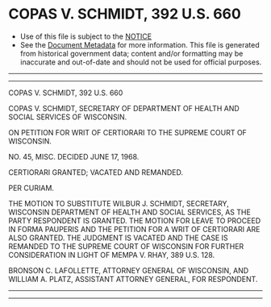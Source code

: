 ---
---

# COPAS V. SCHMIDT, 392 U.S. 660

* Use of this file is subject to the [NOTICE](https://github.com/publicdocs/notice/blob/master/NOTICE)
* See the [Document Metadata](../../../) for more information.
  This file is generated from historical government data; content and/or formatting may be inaccurate and out-of-date and should not be used for official purposes.

----------
----------

COPAS V. SCHMIDT, 392 U.S. 660

COPAS V. SCHMIDT, SECRETARY OF DEPARTMENT OF HEALTH AND SOCIAL SERVICES OF WISCONSIN.

ON PETITION FOR WRIT OF CERTIORARI TO THE SUPREME COURT OF WISCONSIN.

NO. 45, MISC.  DECIDED JUNE 17, 1968.

CERTIORARI GRANTED; VACATED AND REMANDED.

PER CURIAM.

THE MOTION TO SUBSTITUTE WILBUR J. SCHMIDT, SECRETARY, WISCONSIN DEPARTMENT OF HEALTH AND SOCIAL SERVICES, AS THE PARTY RESPONDENT IS GRANTED.  THE MOTION FOR LEAVE TO PROCEED IN FORMA PAUPERIS AND THE PETITION FOR A WRIT OF CERTIORARI ARE ALSO GRANTED.  THE JUDGMENT IS VACATED AND THE CASE IS REMANDED TO THE SUPREME COURT OF WISCONSIN FOR FURTHER CONSIDERATION IN LIGHT OF MEMPA V. RHAY, 389 U.S. 128.

BRONSON C. LAFOLLETTE, ATTORNEY GENERAL OF WISCONSIN, AND WILLIAM A. PLATZ, ASSISTANT ATTORNEY GENERAL, FOR RESPONDENT.


----------
----------

